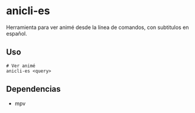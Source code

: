 # anicli-es

Herramienta para ver animé desde la línea de comandos, con subtitulos en español.

## Uso

	# Ver animé
	anicli-es <query>
	
## Dependencias

* mpv
